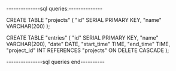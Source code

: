 --------------sql queries:--------------

CREATE TABLE "projects" (
	"id" SERIAL PRIMARY KEY,
	"name" VARCHAR(200)
);

CREATE TABLE "entries" (
	"id" SERIAL PRIMARY KEY,
	"name" VARCHAR(200),
	"date" DATE,
	"start_time" TIME,
	"end_time" TIME,
	"project_id" INT REFERENCES "projects" ON DELETE CASCADE
);

---------------sql queries end----------